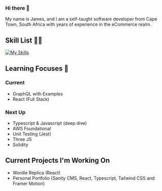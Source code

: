 ### Hi there 👋

My name is James, and I am a self-taught software developer from Cape Town, South Africa with years of experience in the eCommerce realm.

## Skill List ✍🏼
[![My Skills](https://skillicons.dev/icons?i=js,html,css,git,react,bitbucket,github,ts,nextjs,nodejs&perline=5)](https://skillicons.dev)
## Learning Focuses 🧠
### Current
- GraphQL with Examples
- React (Full Stack) 

### Next Up
- Typescript & Javascript (deep dive)
- AWS Foundational
- Unit Testing (Jest)
- Three JS
- Solidity 

## Current Projects I'm Working On
- Wordle Replica (React)
- Personal Portfolio (Sanity CMS, React, Typescript, Tailwind CSS and Framer Motion) 

<!--
**james-conacher/james-conacher** is a ✨ _special_ ✨ repository because its `README.md` (this file) appears on your GitHub profile.

Here are some ideas to get you started:

- 🔭 I’m currently working on ...
- 🌱 I’m currently learning ...
- 👯 I’m looking to collaborate on ...
- 🤔 I’m looking for help with ...
- 💬 Ask me about ...
- 📫 How to reach me: ...
- 😄 Pronouns: ...
- ⚡ Fun fact: ...
-->
